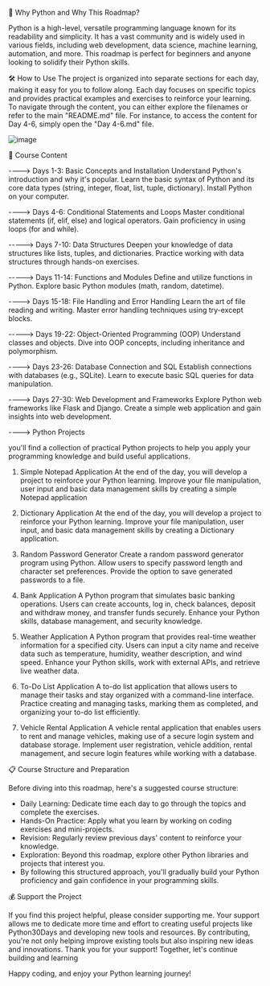 🐍 Why Python and Why This Roadmap?

Python is a high-level, versatile programming language known for its readability and simplicity. It has a vast community and is widely used in various fields, including web development, data science, machine learning, automation, and more. This roadmap is perfect for beginners and anyone looking to solidify their Python skills.

🛠️ How to Use
The project is organized into separate sections for each day, making it easy for you to follow along. Each day focuses on specific topics and provides practical examples and exercises to reinforce your learning. To navigate through the content, you can either explore the filenames or refer to the main "README.md" file. For instance, to access the content for Day 4-6, simply open the "Day 4-6.md" file.



![image](https://github.com/2003mahi/30_Days_For_Python-/assets/113999508/2af3b191-b120-4123-a5c3-f578f09b0cb7)



 >>>>>>>>>>>>>>>>>>>>>>>>>>>>>>>>>>>>>>>>>>>>>>>>>>>>>>>>>>>>>>>>>>>>>>>>>>>>>>>>>>>>>>>>>>>>>>>>>>>>>>>>>>>>>>>>>>>>>>>>>>>>>>>>>>>>>>>>>>>>>>>>>>>>>>>>>>>>>>>>>>>>>>>>>>>>>>>>>>>>>>>>>>>>>>>>>>>>>>>

📁 Course Content


----> Days 1-3: Basic Concepts and Installation
Understand Python's introduction and why it's popular.
Learn the basic syntax of Python and its core data types (string, integer, float, list, tuple, dictionary).
Install Python on your computer.

----> Days 4-6: Conditional Statements and Loops
Master conditional statements (if, elif, else) and logical operators.
Gain proficiency in using loops (for and while).

-----> Days 7-10: Data Structures
Deepen your knowledge of data structures like lists, tuples, and dictionaries.
Practice working with data structures through hands-on exercises.

-----> Days 11-14: Functions and Modules
Define and utilize functions in Python.
Explore basic Python modules (math, random, datetime).

----> Days 15-18: File Handling and Error Handling
Learn the art of file reading and writing.
Master error handling techniques using try-except blocks.

-----> Days 19-22: Object-Oriented Programming (OOP)
Understand classes and objects.
Dive into OOP concepts, including inheritance and polymorphism.

----> Days 23-26: Database Connection and SQL
Establish connections with databases (e.g., SQLite).
Learn to execute basic SQL queries for data manipulation.

----> Days 27-30: Web Development and Frameworks
Explore Python web frameworks like Flask and Django.
Create a simple web application and gain insights into web development.

----> Python Projects 




you'll find a collection of practical Python projects to help you apply your programming knowledge and build useful applications.

1) Simple Notepad Application
At the end of the day, you will develop a project to reinforce your Python learning.
Improve your file manipulation, user input and basic data management skills by creating a simple Notepad application

2) Dictionary Application
At the end of the day, you will develop a project to reinforce your Python learning.
Improve your file manipulation, user input, and basic data management skills by creating a Dictionary application.

3) Random Password Generator
Create a random password generator program using Python.
Allow users to specify password length and character set preferences.
Provide the option to save generated passwords to a file.

4) Bank Application
A Python program that simulates basic banking operations.
Users can create accounts, log in, check balances, deposit and withdraw money, and transfer funds securely.
Enhance your Python skills, database management, and security knowledge.

5) Weather Application
A Python program that provides real-time weather information for a specified city.
Users can input a city name and receive data such as temperature, humidity, weather description, and wind speed.
Enhance your Python skills, work with external APIs, and retrieve live weather data.

6) To-Do List Application
A to-do list application that allows users to manage their tasks and stay organized with a command-line interface.
Practice creating and managing tasks, marking them as completed, and organizing your to-do list efficiently.

7) Vehicle Rental Application
A vehicle rental application that enables users to rent and manage vehicles, making use of a secure login system and database storage.
Implement user registration, vehicle addition, rental management, and secure login features while working with a database.

>>>>>>>>>>>>>>>>>>>>>>>>>>>>>>>>>>>>>>>>>>>>>>>>>>>>>>>>>>>>>>>>>>>>>>>>>>>>>>>>>>>>>>>>>>>>>>>>>>>>>>>>>>>>>>>>>>>>>>>>>>>>>>>>>>>>>>>>>>>>>>>>>>>>>>>>>>>>>>>>>>>>>>>>>>>>>>>>>>>>>>>>>>>>>>>>>>>>>>>>>
📋 Course Structure and Preparation



Before diving into this roadmap, here's a suggested course structure:

- Daily Learning: Dedicate time each day to go through the topics and complete the exercises.
- Hands-On Practice: Apply what you learn by working on coding exercises and mini-projects.
- Revision: Regularly review previous days' content to reinforce your knowledge.
- Exploration: Beyond this roadmap, explore other Python libraries and projects that interest you.
- By following this structured approach, you'll gradually build your Python proficiency and gain confidence in your programming skills.


>>>>>>>>>>>>>>>>>>>>>>>>>>>>>>>>>>>>>>>>>>>>>>>>>>>>>>>>>>>>>>>>>>>>>>>>>>>>>>>>>>>>>>>>>>>>>>>>>>>>>>>>>>>>>>>>>>>>>>>>>>>>>>>>>>>>>>>>>>>>>>>>>>>>>>>>>>>>>>>>>>>>>>>>>>>>>>>>>>>>>>>>>>>>>>>>
💰 Support the Project



If you find this project helpful, please consider supporting me. Your support allows me to dedicate more time and effort to creating useful projects like Python30Days and developing new tools and resources. By contributing, you're not only helping improve existing tools but also inspiring new ideas and innovations. Thank you for your support! Together, let's continue building and learning


Happy coding, and enjoy your Python learning journey!
